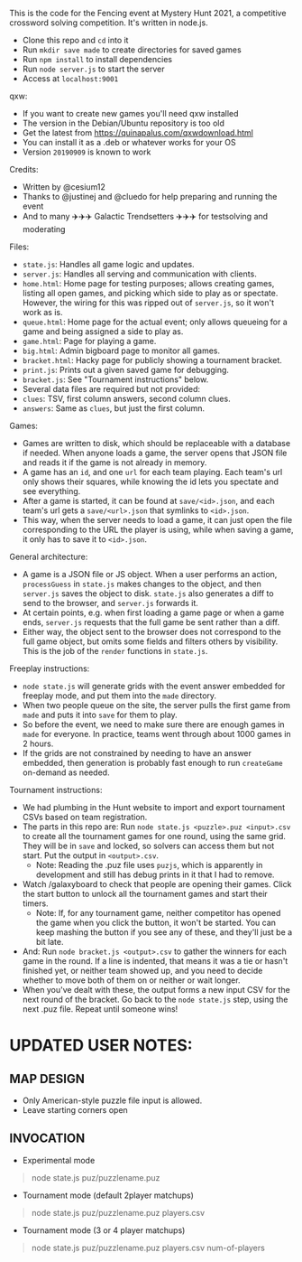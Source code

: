 This is the code for the Fencing event at Mystery Hunt 2021, a competitive
crossword solving competition. It's written in node.js.

- Clone this repo and `cd` into it
- Run `mkdir save made` to create directories for saved games
- Run `npm install` to install dependencies
- Run `node server.js` to start the server
- Access at `localhost:9001`

qxw:
- If you want to create new games you'll need qxw installed
- The version in the Debian/Ubuntu repository is too old
- Get the latest from https://quinapalus.com/qxwdownload.html
- You can install it as a .deb or whatever works for your OS
- Version `20190909` is known to work

Credits:
- Written by @cesium12
- Thanks to @justinej and @cluedo for help preparing and running the event
- And to many ✈️✈️✈️ Galactic Trendsetters ✈️✈️✈️ for testsolving and moderating

Files:
- `state.js`: Handles all game logic and updates.
- `server.js`: Handles all serving and communication with clients.
- `home.html`: Home page for testing purposes; allows creating games, listing
  all open games, and picking which side to play as or spectate. However, the
  wiring for this was ripped out of `server.js`, so it won't work as is.
- `queue.html`: Home page for the actual event; only allows queueing for a
  game and being assigned a side to play as.
- `game.html`: Page for playing a game.
- `big.html`: Admin bigboard page to monitor all games.
- `bracket.html`: Hacky page for publicly showing a tournament bracket.
- `print.js`: Prints out a given saved game for debugging.
- `bracket.js`: See "Tournament instructions" below.
- Several data files are required but not provided:
- `clues`: TSV, first column answers, second column clues.
- `answers`: Same as `clues`, but just the first column.

Games:
- Games are written to disk, which should be replaceable with a database if
  needed. When anyone loads a game, the server opens that JSON file and reads
  it if the game is not already in memory.
- A game has an `id`, and one `url` for each team playing. Each team's url only
  shows their squares, while knowing the id lets you spectate and see
  everything.
- After a game is started, it can be found at `save/<id>.json`, and each team's
  url gets a `save/<url>.json` that symlinks to `<id>.json`.
- This way, when the server needs to load a game, it can just open the file
  corresponding to the URL the player is using, while when saving a game, it
  only has to save it to `<id>.json`.

General architecture:
- A game is a JSON file or JS object. When a user performs an action,
  `processGuess` in `state.js` makes changes to the object, and then `server.js`
  saves the object to disk. `state.js` also generates a diff to send to the
  browser, and `server.js` forwards it.
- At certain points, e.g. when first loading a game page or when a game ends,
  `server.js` requests that the full game be sent rather than a diff.
- Either way, the object sent to the browser does not correspond to the full
  game object, but omits some fields and filters others by visibility. This is
  the job of the `render` functions in `state.js`.

Freeplay instructions:
- `node state.js` will generate grids with the event answer embedded for
  freeplay mode, and put them into the `made` directory.
- When two people queue on the site, the server pulls the first game from `made`
  and puts it into `save` for them to play.
- So before the event, we need to make sure there are enough games in `made` for
  everyone. In practice, teams went through about 1000 games in 2 hours.
- If the grids are not constrained by needing to have an answer embedded, then
  generation is probably fast enough to run `createGame` on-demand as needed.

Tournament instructions:
- We had plumbing in the Hunt website to import and export tournament CSVs
  based on team registration.
- The parts in this repo are: Run `node state.js <puzzle>.puz <input>.csv` to
  create all the tournament games for one round, using the same grid. They will
  be in `save` and locked, so solvers can access them but not start. Put the
  output in `<output>.csv`.
    - Note: Reading the .puz file uses `puzjs`, which is apparently in
      development and still has debug prints in it that I had to remove.
- Watch /galaxyboard to check that people are opening their games. Click the
  start button to unlock all the tournament games and start their timers.
    - Note: If, for any tournament game, neither competitor has opened the
      game when you click the button, it won't be started. You can keep mashing
      the button if you see any of these, and they'll just be a bit late.
- And: Run `node bracket.js <output>.csv` to gather the winners for each game
  in the round. If a line is indented, that means it was a tie or hasn't
  finished yet, or neither team showed up, and you need to decide whether to
  move both of them on or neither or wait longer.
- When you've dealt with these, the output forms a new input CSV for the next
  round of the bracket. Go back to the `node state.js` step, using the next
  .puz file. Repeat until someone wins!


# UPDATED USER NOTES:
## MAP DESIGN
- Only American-style puzzle file input is allowed.
- Leave starting corners open

## INVOCATION

- Experimental mode
> node state.js puz/puzzlename.puz 

- Tournament mode (default 2player matchups)
> node state.js puz/puzzlename.puz players.csv

- Tournament mode (3 or 4 player matchups)
> node state.js puz/puzzlename.puz players.csv num-of-players
